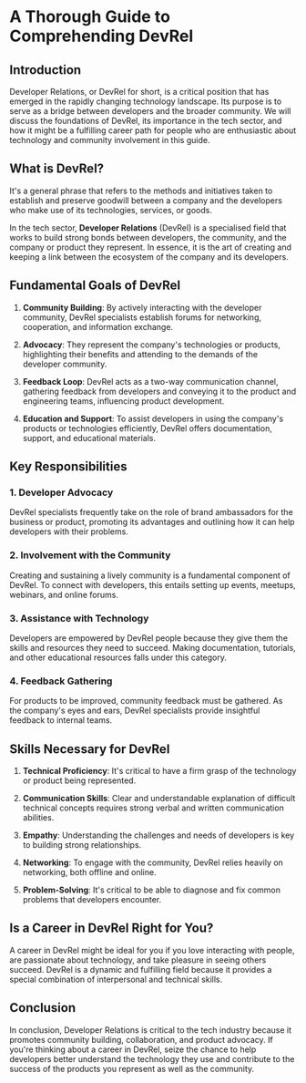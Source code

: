 # A Thorough Guide to Comprehending DevRel

## Introduction

Developer Relations, or DevRel for short, is a critical position that has emerged in the rapidly changing technology landscape. Its purpose is to serve as a bridge between developers and the broader community. We will discuss the foundations of DevRel, its importance in the tech sector, and how it might be a fulfilling career path for people who are enthusiastic about technology and community involvement in this guide.

## What is DevRel?
It's a general phrase that refers to the methods and initiatives taken to establish and preserve goodwill between a company and the developers who make use of its technologies, services, or goods.

In the tech sector, **Developer Relations** (DevRel) is a specialised field that works to build strong bonds between developers, the community, and the company or product they represent. In essence, it is the art of creating and keeping a link between the ecosystem of the company and its developers.

## Fundamental Goals of DevRel

1. **Community Building**: By actively interacting with the developer community, DevRel specialists establish forums for networking, cooperation, and information exchange.

2. **Advocacy**: They represent the company's technologies or products, highlighting their benefits and attending to the demands of the developer community.

3. **Feedback Loop**: DevRel acts as a two-way communication channel, gathering feedback from developers and conveying it to the product and engineering teams, influencing product development.

4. **Education and Support**: To assist developers in using the company's products or technologies efficiently, DevRel offers documentation, support, and educational materials.

## Key Responsibilities

### 1. Developer Advocacy

DevRel specialists frequently take on the role of brand ambassadors for the business or product, promoting its advantages and outlining how it can help developers with their problems.

### 2. Involvement with the Community

Creating and sustaining a lively community is a fundamental component of DevRel. To connect with developers, this entails setting up events, meetups, webinars, and online forums.

### 3. Assistance with Technology

Developers are empowered by DevRel people because they give them the skills and resources they need to succeed. Making documentation, tutorials, and other educational resources falls under this category.

### 4. Feedback Gathering

For products to be improved, community feedback must be gathered. As the company's eyes and ears, DevRel specialists provide insightful feedback to internal teams.

## Skills Necessary for DevRel

1. **Technical Proficiency**: It's critical to have a firm grasp of the technology or product being represented.

2. **Communication Skills**: Clear and understandable explanation of difficult technical concepts requires strong verbal and written communication abilities.

3. **Empathy**: Understanding the challenges and needs of developers is key to building strong relationships.

4. **Networking**: To engage with the community, DevRel relies heavily on networking, both offline and online.

5. **Problem-Solving**: It's critical to be able to diagnose and fix common problems that developers encounter.

## Is a Career in DevRel Right for You?

A career in DevRel might be ideal for you if you love interacting with people, are passionate about technology, and take pleasure in seeing others succeed. DevRel is a dynamic and fulfilling field because it provides a special combination of interpersonal and technical skills.

## Conclusion

In conclusion, Developer Relations is critical to the tech industry because it promotes community building, collaboration, and product advocacy. If you're thinking about a career in DevRel, seize the chance to help developers better understand the technology they use and contribute to the success of the products you represent as well as the community.

